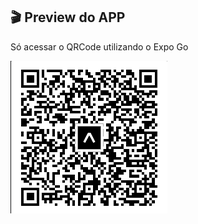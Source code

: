 ## 🎬 Preview do APP

Só acessar o QRCode utilizando o Expo Go


![Catálogo de Filmes](https://github.com/AlmeidaNunesGabriel/CatalogoFilmes/blob/main/catalogofilme.png?raw=true)
